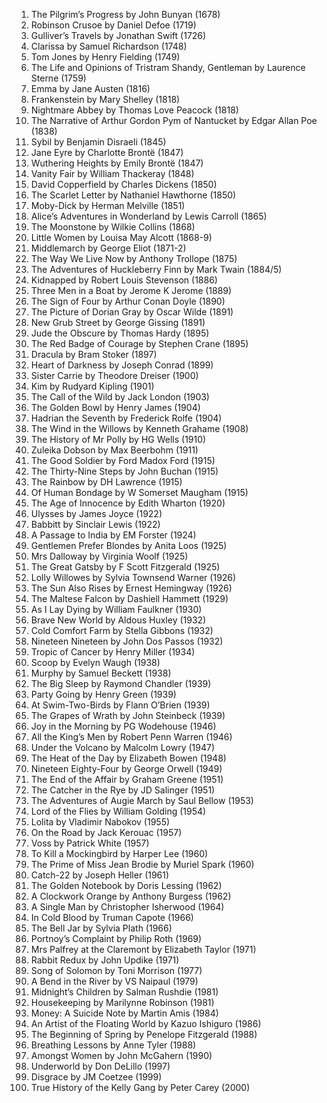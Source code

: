 1. The Pilgrim’s Progress by John Bunyan (1678)
2. Robinson Crusoe by Daniel Defoe (1719)
3. Gulliver’s Travels by Jonathan Swift (1726)
4. Clarissa by Samuel Richardson (1748)
5. Tom Jones by Henry Fielding (1749)
6. The Life and Opinions of Tristram Shandy, Gentleman by Laurence Sterne (1759)
7. Emma by Jane Austen (1816)
8. Frankenstein by Mary Shelley (1818)
9. Nightmare Abbey by Thomas Love Peacock (1818)
10. The Narrative of Arthur Gordon Pym of Nantucket by Edgar Allan Poe (1838)
11. Sybil by Benjamin Disraeli (1845)
12. Jane Eyre by Charlotte Brontë (1847)
13. Wuthering Heights by Emily Brontë (1847)
14. Vanity Fair by William Thackeray (1848)
15. David Copperfield by Charles Dickens (1850)
16. The Scarlet Letter by Nathaniel Hawthorne (1850)
17. Moby-Dick by Herman Melville (1851)
18. Alice’s Adventures in Wonderland by Lewis Carroll (1865)
19. The Moonstone by Wilkie Collins (1868)
20. Little Women by Louisa May Alcott (1868-9)
21. Middlemarch by George Eliot (1871-2)
22. The Way We Live Now by Anthony Trollope (1875)
23. The Adventures of Huckleberry Finn by Mark Twain (1884/5)
24. Kidnapped by Robert Louis Stevenson (1886)
25. Three Men in a Boat by Jerome K Jerome (1889)
26. The Sign of Four by Arthur Conan Doyle (1890)
27. The Picture of Dorian Gray by Oscar Wilde (1891)
28. New Grub Street by George Gissing (1891)
29. Jude the Obscure by Thomas Hardy (1895)
30. The Red Badge of Courage by Stephen Crane (1895)
31. Dracula by Bram Stoker (1897)
32. Heart of Darkness by Joseph Conrad (1899)
33. Sister Carrie by Theodore Dreiser (1900)
34. Kim by Rudyard Kipling (1901)
35. The Call of the Wild by Jack London (1903)
36. The Golden Bowl by Henry James (1904)
37. Hadrian the Seventh by Frederick Rolfe (1904)
38. The Wind in the Willows by Kenneth Grahame (1908)
39. The History of Mr Polly by HG Wells (1910)
40. Zuleika Dobson by Max Beerbohm (1911)
41. The Good Soldier by Ford Madox Ford (1915)
42. The Thirty-Nine Steps by John Buchan (1915)
43. The Rainbow by DH Lawrence (1915)
44. Of Human Bondage by W Somerset Maugham (1915)
45. The Age of Innocence by Edith Wharton (1920)
46. Ulysses by James Joyce (1922)
47. Babbitt by Sinclair Lewis (1922)
48. A Passage to India by EM Forster (1924)
49. Gentlemen Prefer Blondes by Anita Loos (1925)
50. Mrs Dalloway by Virginia Woolf (1925)
51. The Great Gatsby by F Scott Fitzgerald (1925)
52. Lolly Willowes by Sylvia Townsend Warner (1926)
53. The Sun Also Rises by Ernest Hemingway (1926)
54. The Maltese Falcon by Dashiell Hammett (1929)
55. As I Lay Dying by William Faulkner (1930)
56. Brave New World by Aldous Huxley (1932)
57. Cold Comfort Farm by Stella Gibbons (1932)
58. Nineteen Nineteen by John Dos Passos (1932)
59. Tropic of Cancer by Henry Miller (1934)
60. Scoop by Evelyn Waugh (1938)
61. Murphy by Samuel Beckett (1938)
62. The Big Sleep by Raymond Chandler (1939)
63. Party Going by Henry Green (1939)
64. At Swim-Two-Birds by Flann O’Brien (1939)
65. The Grapes of Wrath by John Steinbeck (1939)
66. Joy in the Morning by PG Wodehouse (1946)
67. All the King’s Men by Robert Penn Warren (1946)
68. Under the Volcano by Malcolm Lowry (1947)
69. The Heat of the Day by Elizabeth Bowen (1948)
70. Nineteen Eighty-Four by George Orwell (1949)
71. The End of the Affair by Graham Greene (1951)
72. The Catcher in the Rye by JD Salinger (1951)
73. The Adventures of Augie March by Saul Bellow (1953)
74. Lord of the Flies by William Golding (1954)
75. Lolita by Vladimir Nabokov (1955)
76. On the Road by Jack Kerouac (1957)
77. Voss by Patrick White (1957)
78. To Kill a Mockingbird by Harper Lee (1960)
79. The Prime of Miss Jean Brodie by Muriel Spark (1960)
80. Catch-22 by Joseph Heller (1961)
81. The Golden Notebook by Doris Lessing (1962)
82. A Clockwork Orange by Anthony Burgess (1962)
83. A Single Man by Christopher Isherwood (1964)
84. In Cold Blood by Truman Capote (1966)
85. The Bell Jar by Sylvia Plath (1966)
86. Portnoy’s Complaint by Philip Roth (1969)
87. Mrs Palfrey at the Claremont by Elizabeth Taylor (1971)
88. Rabbit Redux by John Updike (1971)
89. Song of Solomon by Toni Morrison (1977)
90. A Bend in the River by VS Naipaul (1979)
91. Midnight’s Children by Salman Rushdie (1981)
92. Housekeeping by Marilynne Robinson (1981)
93. Money: A Suicide Note by Martin Amis (1984)
94. An Artist of the Floating World by Kazuo Ishiguro (1986)
95. The Beginning of Spring by Penelope Fitzgerald (1988)
96. Breathing Lessons by Anne Tyler (1988)
97. Amongst Women by John McGahern (1990)
98. Underworld by Don DeLillo (1997)
99. Disgrace by JM Coetzee (1999)
100. True History of the Kelly Gang by Peter Carey (2000)